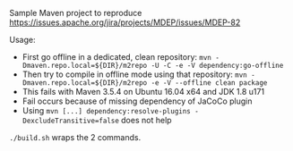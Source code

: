 Sample Maven project to reproduce https://issues.apache.org/jira/projects/MDEP/issues/MDEP-82

Usage: 
- First go offline in a dedicated, clean repository: `mvn -Dmaven.repo.local=${DIR}/m2repo -U -C -e -V dependency:go-offline`
- Then try to compile in offline mode using that repository: `mvn -Dmaven.repo.local=${DIR}/m2repo -e -V --offline clean package`
- This fails with Maven 3.5.4 on Ubuntu 16.04 x64 and JDK 1.8 u171
- Fail occurs because of missing dependency of JaCoCo plugin
- Using `mvn [...] dependency:resolve-plugins -DexcludeTransitive=false` does not help

`./build.sh` wraps the 2 commands.
